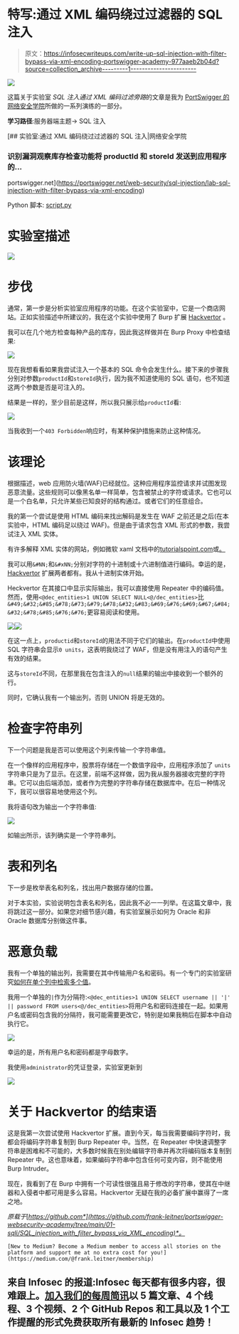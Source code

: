 # 特写:通过 XML 编码绕过过滤器的 SQL 注入

> 原文：<https://infosecwriteups.com/write-up-sql-injection-with-filter-bypass-via-xml-encoding-portswigger-academy-977aaeb2b04d?source=collection_archive---------1----------------------->

![](img/9afe6ebd7a5d05068fb3693d0736ec60.png)

这篇关于实验室 *SQL 注入通过 XML 编码过滤旁路*的文章是我为 [PortSwigger 的网络安全学院](https://portswigger.net/web-security)所做的一系列演练的一部分。

**学习路径**:服务器端主题→ SQL 注入

[](https://portswigger.net/web-security/sql-injection/lab-sql-injection-with-filter-bypass-via-xml-encoding) [## 实验室:通过 XML 编码绕过过滤器的 SQL 注入|网络安全学院

### 识别漏洞观察库存检查功能将 productId 和 storeId 发送到应用程序的…

portswigger.net](https://portswigger.net/web-security/sql-injection/lab-sql-injection-with-filter-bypass-via-xml-encoding) 

Python 脚本: [script.py](https://github.com/frank-leitner/portswigger-websecurity-academy/blob/main/01-sqli/SQL_injection_with_filter_bypass_via_XML_encoding/script.py)

# 实验室描述

![](img/a47a5cb7a6c99c12ce87b3a2407d29f2.png)

# 步伐

通常，第一步是分析实验室应用程序的功能。在这个实验室中，它是一个商店网站。正如实验描述中所建议的，我在这个实验中使用了 Burp 扩展 [Hackvertor](https://github.com/portswigger/hackvertor) 。

我可以在几个地方检查每种产品的库存，因此我这样做并在 Burp Proxy 中检查结果:

![](img/d4a7df09fb7a0ed7bc96dd619c86f827.png)

现在我想看看如果我尝试注入一个基本的 SQL 命令会发生什么。接下来的步骤我分别对参数`productId`和`storeId`执行，因为我不知道使用的 SQL 语句，也不知道这两个参数是否是可注入的。

结果是一样的，至少目前是这样，所以我只展示给`productId`看:

![](img/cfbf50dc0ac194d136ccc4d708520019.png)

当我收到一个`403 Forbidden`响应时，有某种保护措施来防止这种情况。

# 该理论

根据描述，web 应用防火墙(WAF)已经就位。这种应用程序监控请求并试图发现恶意流量。这些规则可以像黑名单一样简单，包含被禁止的字符或请求。它也可以是一个白名单，只允许某些已知良好的结构通过。或者它们的任意组合。

我的第一个尝试是使用 HTML 编码来找出解码是发生在 WAF 之前还是之后(在本实验中，HTML 编码足以绕过 WAF)。但是由于请求包含 XML 形式的参数，我尝试注入 XML 实体。

有许多解释 XML 实体的网站，例如微软 xaml 文档中的[tutorialspoint.com](https://www.tutorialspoint.com/xml/xml_character_entities.htm)或[。](https://learn.microsoft.com/en-us/dotnet/desktop/xaml-services/xml-character-entities)

我可以用`&#NN;`和`&#xNN;`分别对字符的十进制或十六进制值进行编码。幸运的是， [Hackvertor](https://github.com/portswigger/hackvertor) 扩展两者都有。我从十进制实体开始。

Heckvertor 在其接口中显示实际输出，我可以直接使用 Repeater 中的编码值。然而，使用`<@dec_entities>1 UNION SELECT NULL<@/dec_entities>`比`&#49;&#32;&#85;&#78;&#73;&#79;&#78;&#32;&#83;&#69;&#76;&#69;&#67;&#84;&#32;&#78;&#85;&#76;&#76;`更容易阅读和使用。

![](img/252a11cbef3ad3005297a3c62c810587.png)![](img/c7c6d95e4f0f5076cd3e3eac4f77d16e.png)

在这一点上，`productid`和`storeId`的用法不同于它们的输出。在`productId`中使用 SQL 字符串会显示`0 units`，这表明我绕过了 WAF，但是没有用注入的语句产生有效的结果。

这与`storeId`不同，在那里我在包含注入的`null`结果的输出中接收到一个额外的行。

同时，它确认我有一个输出列，否则 UNION 将是无效的。

# 检查字符串列

下一个问题是我是否可以使用这个列来传输一个字符串值。

在一个像样的应用程序中，股票将存储在一个数值字段中，应用程序添加了 `units`字符串只是为了显示。在这里，前端不这样做，因为我从服务器接收完整的字符串。它可以由后端添加，或者作为完整的字符串存储在数据库中。在后一种情况下，我可以很容易地使用这个列。

我将语句改为输出一个字符串值:

![](img/e6adb49c47cd1fef39d8f47058b48f00.png)

如输出所示，该列确实是一个字符串列。

# 表和列名

下一步是枚举表名和列名，找出用户数据存储的位置。

对于本实验，实验说明包含表名和列名，因此我不必一一列举。在这篇文章中，我将跳过这一部分。如果您对细节感兴趣，有实验室展示如何为 Oracle 和非 Oracle 数据库分别做这件事。

# 恶意负载

我有一个单独的输出列，我需要在其中传输用户名和密码。有一个专门的实验室研究[如何在单个列中检索多个值](https://medium.com/@frank.leitner/write-up-sql-injection-union-attack-retrieving-multiple-values-in-a-single-column-portswigger-7b05df43458b)。

我用一个单独的`|`作为分隔符:`<@dec_entities>1 UNION SELECT username || '|' || password FROM users<@/dec_entities>`将用户名和密码连接在一起。如果用户名或密码包含我的分隔符，我可能需要更改它，特别是如果我稍后在脚本中自动执行它。

![](img/3f513e1ec7d089090fbb2865852793e0.png)

幸运的是，所有用户名和密码都是字母数字。

我使用`administrator`的凭证登录，实验室更新到

![](img/998811a57a11181f38020a8b960061b4.png)

# 关于 Hackvertor 的结束语

这是我第一次尝试使用 Hackvertor 扩展。直到今天，每当我需要编码字符时，我都会将编码字符串复制到 Burp Repeater 中。当然，在 Repeater 中快速调整字符串是困难和不可能的，大多数时候我在别处编辑字符串并再次将编码版本复制到 Repeater 中。这也意味着，如果编码字符串中包含任何可变内容，则不能使用 Burp Intruder。

现在，我看到了在 Burp 中拥有一个可读性很强且易于修改的字符串，使其在中继器和入侵者中都可用是多么容易。Hackvertor 无疑在我的必备扩展中赢得了一席之地。

*原载于*[*https://github.com*](https://github.com/frank-leitner/portswigger-websecurity-academy/tree/main/01-sqli/SQL_injection_with_filter_bypass_via_XML_encoding)*。*

`[New to Medium? Become a Medium member to access all stories on the platform and support me at no extra cost for you!](https://medium.com/@frank.leitner/membership)`

## 来自 Infosec 的报道:Infosec 每天都有很多内容，很难跟上。[加入我们的每周简讯](https://weekly.infosecwriteups.com/)以 5 篇文章、4 个线程、3 个视频、2 个 GitHub Repos 和工具以及 1 个工作提醒的形式免费获取所有最新的 Infosec 趋势！